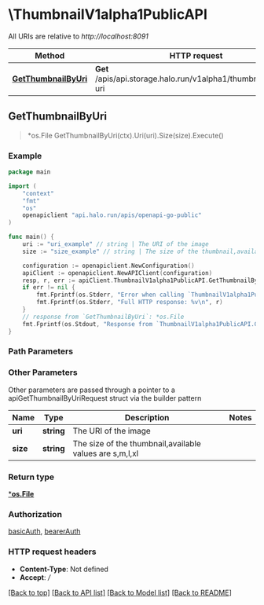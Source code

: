 # \ThumbnailV1alpha1PublicAPI

All URIs are relative to *http://localhost:8091*

Method | HTTP request | Description
------------- | ------------- | -------------
[**GetThumbnailByUri**](ThumbnailV1alpha1PublicAPI.md#GetThumbnailByUri) | **Get** /apis/api.storage.halo.run/v1alpha1/thumbnails/-/via-uri | 



## GetThumbnailByUri

> *os.File GetThumbnailByUri(ctx).Uri(uri).Size(size).Execute()





### Example

```go
package main

import (
	"context"
	"fmt"
	"os"
	openapiclient "api.halo.run/apis/openapi-go-public"
)

func main() {
	uri := "uri_example" // string | The URI of the image
	size := "size_example" // string | The size of the thumbnail,available values are s,m,l,xl

	configuration := openapiclient.NewConfiguration()
	apiClient := openapiclient.NewAPIClient(configuration)
	resp, r, err := apiClient.ThumbnailV1alpha1PublicAPI.GetThumbnailByUri(context.Background()).Uri(uri).Size(size).Execute()
	if err != nil {
		fmt.Fprintf(os.Stderr, "Error when calling `ThumbnailV1alpha1PublicAPI.GetThumbnailByUri``: %v\n", err)
		fmt.Fprintf(os.Stderr, "Full HTTP response: %v\n", r)
	}
	// response from `GetThumbnailByUri`: *os.File
	fmt.Fprintf(os.Stdout, "Response from `ThumbnailV1alpha1PublicAPI.GetThumbnailByUri`: %v\n", resp)
}
```

### Path Parameters



### Other Parameters

Other parameters are passed through a pointer to a apiGetThumbnailByUriRequest struct via the builder pattern


Name | Type | Description  | Notes
------------- | ------------- | ------------- | -------------
 **uri** | **string** | The URI of the image | 
 **size** | **string** | The size of the thumbnail,available values are s,m,l,xl | 

### Return type

[***os.File**](*os.File.md)

### Authorization

[basicAuth](../README.md#basicAuth), [bearerAuth](../README.md#bearerAuth)

### HTTP request headers

- **Content-Type**: Not defined
- **Accept**: */*

[[Back to top]](#) [[Back to API list]](../README.md#documentation-for-api-endpoints)
[[Back to Model list]](../README.md#documentation-for-models)
[[Back to README]](../README.md)

